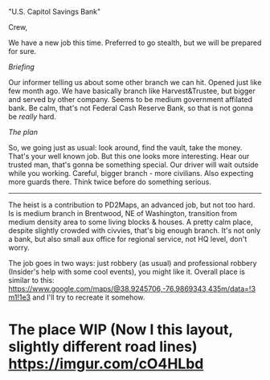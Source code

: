"U.S. Capitol Savings Bank"


Crew,

We have a new job this time. Preferred to go stealth, but we will 
be prepared for sure.

_Briefing_

Our informer telling us about some other branch we can hit. Opened 
just like few month ago. We have basically branch like Harvest&Trustee, 
but bigger and served by other company. Seems to be medium government 
affilated bank. Be calm, that's not Federal Cash Reserve Bank, so that
is not gonna be _really_ hard.

_The plan_

So, we going just as usual: look around, find the vault, take the money. 
That's your well known job. But this one looks more interesting. Hear 
our trusted man, that's gonna be something special. Our driver will wait 
outside while you working. Careful, bigger branch - more civilians. Also 
expecting more guards there. Think twice before do something serious.

------------------------------------------------------------------------
The heist is a contribution to PD2Maps, an advanced job, but not too hard. Is is medium branch in Brentwood, NE of Washington, transition from medium density area to some living blocks & houses. A pretty calm place, despite slightly crowded with civvies, that's big enough branch. It's not only a bank, but also small aux office for regional service, not HQ level, don't worry.

The job goes in two ways: just robbery (as usual) and professional robbery (Insider's help with some cool events), you might like it.
Overall place is similar to this: https://www.google.com/maps/@38.9245706,-76.9869343,435m/data=!3m1!1e3 and I'll try to recreate it somehow.

The place WIP (Now I this layout, slightly different road lines)
https://imgur.com/cO4HLbd
=======
